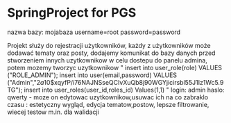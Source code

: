 # SpringProject for PGS

nazwa bazy: mojabaza
username=root
password=password

Projekt służy do rejestracji użytkowników, każdy z użytkowników może dodawać tematy oraz posty, 
dodajemy komunikat do bazy danych  przed stworzeniem innych uzytkownikow w celu dostepu do panelu admina, potem mozemy tworzyc uzytkownikow
"
insert into user_role(role) VALUES ("ROLE_ADMIN");
insert into user(email,password) VALUES ("Admin","$2a$10$xqyfP/i76NAJNSseQCIvXuQb8j90WGYjicirsbl55J1Iz1Wc5.9TG");
insert into user_roles(user_id,roles_id) Values(1,1)
"
login: admin     haslo: qwerty   - moze on edytowac uzytkownikow,usuwac ich
na co zabraklo czasu : estetyczny wygląd, edycja tematow,postow, lepsze filtrowanie, wiecej testow m.in. dla walidacji
